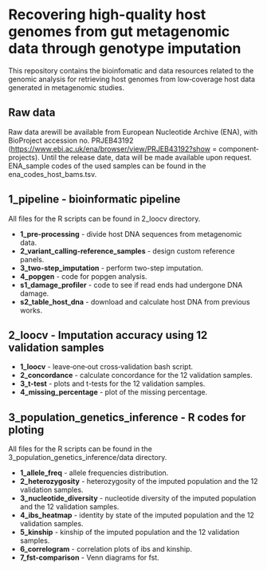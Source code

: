 # Recovering high-quality host genomes from gut metagenomic data through genotype imputation

This repository contains the bioinfomatic and data resources related to the genomic analysis for retrieving host genomes from low‐coverage host data generated in metagenomic studies. 

## Raw data
Raw data arewill be available from European Nucleotide Archive (ENA), with BioProject accession no. PRJEB43192 (https://www.ebi.ac.uk/ena/browser/view/PRJEB43192?show = component‐projects). Until the release date, data will be made available upon request. ENA_sample codes of the used samples can be found in the ena_codes_host_bams.tsv.

## 1_pipeline - bioinformatic pipeline
All files for the R scripts can be found in 2_loocv directory.
- **1_pre-processing** - divide host DNA sequences from metagenomic data.
- **2_variant_calling-reference_samples** - design custom reference panels.
- **3_two-step_imputation** - perform two-step imputation.
- **4_popgen** - code for popgen analysis. 
- **s1_damage_profiler** - code to see if read ends had undergone DNA damage.
- **s2_table_host_dna** - download and calculate host DNA from previous works. 

## 2_loocv - Imputation accuracy using 12 validation samples
- **1_loocv** - leave‐one‐out cross‐validation bash script.
- **2_concordance** - calculate concordance for the 12 validation samples.
- **3_t-test** - plots and t-tests for the 12 validation samples.
- **4_missing_percentage** - plot of the missing percentage.

## 3_population_genetics_inference - R codes for ploting
All files for the R scripts can be found in the 3_population_genetics_inference/data directory.
- **1_allele_freq** - allele frequencies distribution.
- **2_heterozygosity** - heterozygosity of the imputed population and the 12 validation samples.
- **3_nucleotide_diversity** - nucleotide diversity of the imputed population and the 12 validation samples.
- **4_ibs_heatmap** - identity by state of the imputed population and the 12 validation samples.
- **5_kinship** - kinship of the imputed population and the 12 validation samples.
- **6_correlogram** - correlation plots of ibs and kinship.
- **7_fst-comparison** - Venn diagrams for fst.
